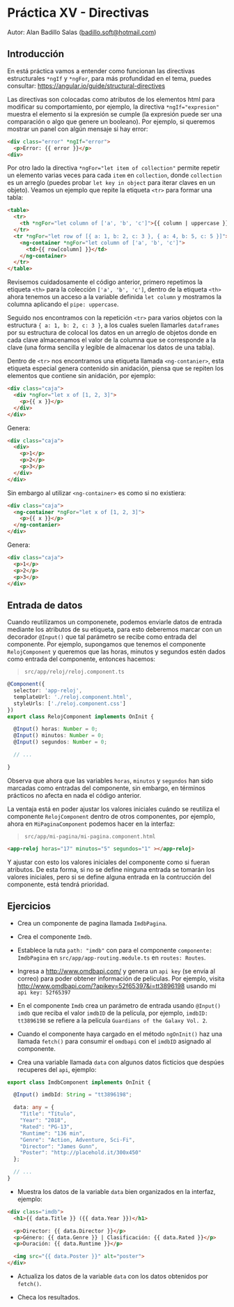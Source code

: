 # Práctica XV - Directivas

Autor: Alan Badillo Salas (badillo.soft@hotmail.com)

## Introducción

En está práctica vamos a entender como funcionan las directivas estructurales `*ngIf` y `*ngFor`, para más profundidad en el tema, puedes consultar: https://angular.io/guide/structural-directives

Las directivas son colocadas como atributos de los elementos html para modificar su comportamiento, por ejemplo, la directiva `*ngIf="expresion"` muestra el elemento si la expresión se cumple (la expresión puede ser una comparación o algo que genere un booleano). Por ejemplo, si queremos mostrar un panel con algún mensaje si hay error:

~~~html
<div class="error" *ngIf="error">
  <p>Error: {{ error }}</p>
<div>
~~~

Por otro lado la directiva `*ngFor="let item of collection"` permite repetir un elemento varias veces para cada `item` en `collection`, donde `collection` es un arreglo (puedes probar `let key in object` para iterar claves en un objeto). Veamos un ejemplo que repite la etiqueta `<tr>` para formar una tabla:

~~~html
<table>
  <tr>
    <th *ngFor="let column of ['a', 'b', 'c']">{{ column | uppercase }}</th>
  </tr>
  <tr *ngFor="let row of [{ a: 1, b: 2, c: 3 }, { a: 4, b: 5, c: 5 }]">
    <ng-container *ngFor="let column of ['a', 'b', 'c']">
      <td>{{ row[column] }}</td>
    </ng-container>
  </tr>
</table>
~~~

Revisemos cuidadosamente el código anterior, primero repetimos la etiqueta `<th>` para la colección `['a', 'b', 'c']`, dentro de la etiqueta `<th>` ahora tenemos un acceso a la variable definida `let column` y mostramos la columna aplicando el `pipe: uppercase`.

Seguido nos encontramos con la repetición `<tr>` para varios objetos con la estructura `{ a: 1, b: 2, c: 3 }`, a los cuales suelen llamarles `dataframes` por su estructura de colocal los datos en un arreglo de objetos donde en cada clave almacenamos el valor de la columna que se corresponde a la clave (una forma sencilla y legible de almacenar los datos de una tabla).

Dentro de `<tr>` nos encontramos una etiqueta llamada `<ng-contanier>`, esta etiqueta especial genera contenido sin anidación, piensa que se repiten los elementos que contiene sin anidación, por ejemplo:

~~~html
<div class="caja">
  <div *ngFor="let x of [1, 2, 3]">
    <p>{{ x }}</p>
  </div>
</div>
~~~

Genera:

~~~html
<div class="caja">
  <div>
    <p>1</p>
    <p>2</p>
    <p>3</p>
  </div>
</div>
~~~

Sin embargo al utilizar `<ng-container>` es como si no existiera:

~~~html
<div class="caja">
  <ng-container *ngFor="let x of [1, 2, 3]">
    <p>{{ x }}</p>
  </ng-contanier>
</div>
~~~

Genera:

~~~html
<div class="caja">
  <p>1</p>
  <p>2</p>
  <p>3</p>
</div>
~~~

## Entrada de datos

Cuando reutilizamos un componenete, podemos enviarle datos de entrada mediante los atributos de su etiqueta, para esto deberemos marcar con un decorador `@Input()` que tal parámetro se recibe como entrada del componente. Por ejemplo, supongamos que tenemos el componente `RelojComponent` y queremos que las horas, minutos y segundos estén dados como entrada del componente, entonces hacemos:

> `src/app/reloj/reloj.component.ts`

~~~ts
@Component({
  selector: 'app-reloj',
  templateUrl: './reloj.component.html',
  styleUrls: ['./reloj.component.css']
})
export class RelojComponent implements OnInit {

  @Input() horas: Number = 0;
  @Input() minutos: Number = 0;
  @Input() segundos: Number = 0;

  // ...

}
~~~

Observa que ahora que las variables `horas`, `minutos` y `segundos` han sido marcadas como entradas del componente, sin embargo, en términos prácticos no afecta en nada el código anterior.

La ventaja está en poder ajustar los valores iniciales cuándo se reutiliza el componente `RelojComponent` dentro de otros componentes, por ejemplo, ahora en `MiPaginaComponent` podemos hacer en la interfaz:

> `src/app/mi-pagina/mi-pagina.component.html`

~~~html
<app-reloj horas="17" minutos="5" segundos="1" ></app-reloj>
~~~

Y ajustar con esto los valores iniciales del componente como si fueran atributos. De esta forma, si no se define ninguna entrada se tomarán los valores iniciales, pero si se define alguna entrada en la contrucción del componente, está tendrá prioridad.

## Ejercicios

* Crea un componente de pagina llamada `ImdbPagina`.

* Crea el componente `Imdb`.

* Establece la ruta `path: "imdb"` con para el componente `componente: ImdbPagina` en `src/app/app-routing.module.ts` en `routes: Routes`.

* Ingresa a http://www.omdbapi.com/ y genera un `api key` (se envía al correo) para poder obtener información de peliculas. Por ejemplo, visita http://www.omdbapi.com/?apikey=52f65397&i=tt3896198 usando mi `api key: 52f65397`

* En el componente `Imdb` crea un parámetro de entrada usando `@Input() imdb` que reciba el valor `imdbID` de la película, por ejemplo, `imdbID: tt3896198` se refiere a la película `Guardians of the Galaxy Vol. 2`.

* Cuando el componente haya cargado en el método `ngOnInit()` haz una llamada `fetch()` para consumir el `omdbapi` con el `imdbID` asignado al componente. 

* Crea una variable llamada `data` con algunos datos ficticios que despúes recuperes del `api`, ejemplo:

~~~ts
export class ImdbComponent implements OnInit {

  @Input() imdbId: String = "tt3896198";

  data: any = {
    "Title": "Título",
    "Year": "2018",
    "Rated": "PG-13",
    "Runtime": "136 min",
    "Genre": "Action, Adventure, Sci-Fi",
    "Director": "James Gunn",
    "Poster": "http://placehold.it/300x450"
  };

  // ...
}
~~~

* Muestra los datos de la variable `data` bien organizados en la interfaz, ejemplo:

~~~html
<div class="imdb">
  <h1>{{ data.Title }} ({{ data.Year }})</h1>

  <p>Director: {{ data.Director }}</p>
  <p>Género: {{ data.Genre }} | Clasificación: {{ data.Rated }}</p>
  <p>Duración: {{ data.Runtime }}</p>

  <img src="{{ data.Poster }}" alt="poster">
</div>
~~~

* Actualiza los datos de la variable `data` con los datos obtenidos por `fetch()`.

* Checa los resultados.